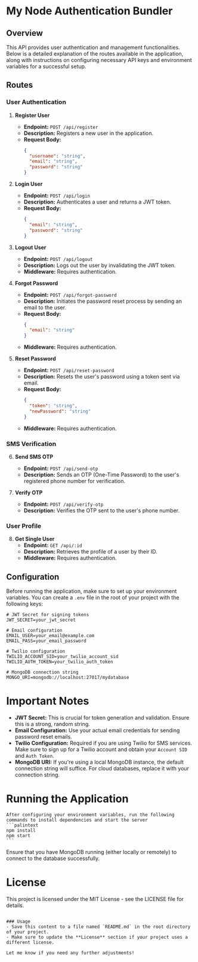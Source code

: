 # My Node Authentication Bundler

## Overview

This API provides user authentication and management functionalities. Below is a detailed explanation of the routes available in the application, along with instructions on configuring necessary API keys and environment variables for a successful setup.

## Routes

### User Authentication

1. **Register User**
   - **Endpoint:** `POST /api/register`
   - **Description:** Registers a new user in the application.
   - **Request Body:**
     ```json
     {
       "username": "string",
       "email": "string",
       "password": "string"
     }
     ```

2. **Login User**
   - **Endpoint:** `POST /api/login`
   - **Description:** Authenticates a user and returns a JWT token.
   - **Request Body:**
     ```json
     {
       "email": "string",
       "password": "string"
     }
     ```

3. **Logout User**
   - **Endpoint:** `POST /api/logout`
   - **Description:** Logs out the user by invalidating the JWT token.
   - **Middleware:** Requires authentication.

4. **Forgot Password**
   - **Endpoint:** `POST /api/forgot-password`
   - **Description:** Initiates the password reset process by sending an email to the user.
   - **Request Body:**
     ```json
     {
       "email": "string"
     }
     ```
   - **Middleware:** Requires authentication.

5. **Reset Password**
   - **Endpoint:** `POST /api/reset-password`
   - **Description:** Resets the user's password using a token sent via email.
   - **Request Body:**
     ```json
     {
       "token": "string",
       "newPassword": "string"
     }
     ```
   - **Middleware:** Requires authentication.

### SMS Verification

6. **Send SMS OTP**
   - **Endpoint:** `POST /api/send-otp`
   - **Description:** Sends an OTP (One-Time Password) to the user's registered phone number for verification.

7. **Verify OTP**
   - **Endpoint:** `POST /api/verify-otp`
   - **Description:** Verifies the OTP sent to the user's phone number.

### User Profile

8. **Get Single User**
   - **Endpoint:** `GET /api/:id`
   - **Description:** Retrieves the profile of a user by their ID.
   - **Middleware:** Requires authentication.

## Configuration

Before running the application, make sure to set up your environment variables. You can create a `.env` file in the root of your project with the following keys:

```plaintext
# JWT Secret for signing tokens
JWT_SECRET=your_jwt_secret

# Email configuration
EMAIL_USER=your_email@example.com
EMAIL_PASS=your_email_password

# Twilio configuration
TWILIO_ACCOUNT_SID=your_twilio_account_sid
TWILIO_AUTH_TOKEN=your_twilio_auth_token

# MongoDB connection string
MONGO_URI=mongodb://localhost:27017/mydatabase
```

# Important Notes
   - **JWT Secret:** This is crucial for token generation and validation. Ensure this is a strong, random string.
   - **Email Configuration:** Use your actual email credentials for sending password reset emails.
   - **Twilio Configuration:** Required if you are using Twilio for SMS services. Make sure to sign up for a Twilio account and obtain your `Account SID` and `Auth Token`.
   - **MongoDB URI:** If you're using a local MongoDB instance, the default connection string will suffice. For cloud databases, replace it with your connection string.

# Running the Application
    After configuring your environment variables, run the following commands to install dependencies and start the server
    ```palintext
    npm install
    npm start
    ```
Ensure that you have MongoDB running (either locally or remotely) to connect to the database successfully.

# License
This project is licensed under the MIT License - see the LICENSE file for details.

```plaintext

### Usage
- Save this content to a file named `README.md` in the root directory of your project.
- Make sure to update the **License** section if your project uses a different license. 

Let me know if you need any further adjustments!
```